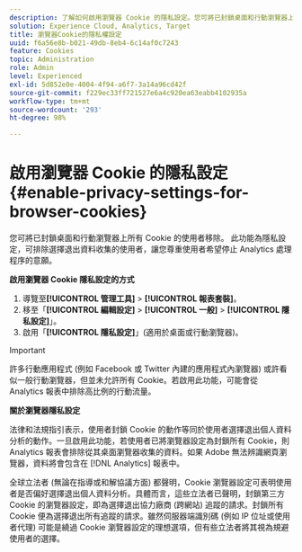 ```yaml
---
description: 了解如何啟用瀏覽器 Cookie 的隱私設定。您可將已封鎖桌面和行動瀏覽器上所有 Cookie 的使用者移除。
solution: Experience Cloud, Analytics, Target
title: 瀏覽器Cookie的隱私權設定
uuid: f6a56e8b-b021-49db-8eb4-6c14af0c7243
feature: Cookies
topic: Administration
role: Admin
level: Experienced
exl-id: 5d852e0e-4004-4f94-a6f7-3a14a96cd42f
source-git-commit: f229ec33ff721527e6a4c920ea63eabb4102935a
workflow-type: tm+mt
source-wordcount: '293'
ht-degree: 98%

---
```


# 啟用瀏覽器 Cookie 的隱私設定{#enable-privacy-settings-for-browser-cookies}

您可將已封鎖桌面和行動瀏覽器上所有 Cookie 的使用者移除。 此功能為隱私設定，可排除選擇退出資料收集的使用者，讓您尊重使用者希望停止 Analytics 處理程序的意願。

**啟用瀏覽器 Cookie 隱私設定的方式**

1. 導覽至&#x200B;**[!UICONTROL 管理工具]** > **[!UICONTROL 報表套裝]**。
1. 移至「**[!UICONTROL 編輯設定]** > **[!UICONTROL 一般]** > **[!UICONTROL 隱私設定]**」。
1. 啟用「**[!UICONTROL 隱私設定]**」(適用於桌面或行動瀏覽器)。

>[!IMPORTANT]
>
>許多行動應用程式 (例如 Facebook 或 Twitter 內建的應用程式內瀏覽器) 或許看似一般行動瀏覽器，但並未允許所有 Cookie。若啟用此功能，可能會從 Analytics 報表中排除高比例的行動流量。

**關於瀏覽器隱私設定**

法律和法規指引表示，使用者封鎖 Cookie 的動作等同於使用者選擇退出個人資料分析的動作。一旦啟用此功能，若使用者已將瀏覽器設定為封鎖所有 Cookie，則 Analytics 報表會排除從其桌面瀏覽器收集的資料。如果 Adobe 無法辨識網頁瀏覽器，資料將會包含在 [!DNL Analytics] 報表中。

全球立法者 (無論在指導或和解協議方面) 都聲明，Cookie 瀏覽器設定可表明使用者是否偏好選擇退出個人資料分析。具體而言，這些立法者已聲明，封鎖第三方 Cookie 的瀏覽器設定，即為選擇退出協力廠商 (跨網站) 追蹤的請求。封鎖所有 Cookie 便為選擇退出所有追蹤的請求。雖然伺服器端識別碼 (例如 IP 位址或使用者代理) 可能是繞過 Cookie 瀏覽器設定的理想選項，但有些立法者將其視為規避使用者的選擇。
